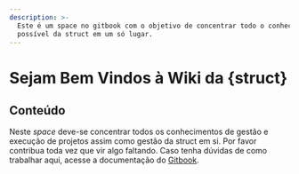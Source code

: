 ```yaml
---
description: >-
  Este é um space no gitbook com o objetivo de concentrar todo o conhecimento
  possível da struct em um só lugar.
---
```


# Sejam Bem Vindos à Wiki da {struct}

## Conteúdo

Neste _space_ deve-se concentrar todos os conhecimentos de gestão e execução de projetos assim como gestão da struct em si. Por favor contribua toda vez que vir algo faltando. Caso tenha dúvidas de como trabalhar aqui, acesse a documentação do [Gitbook](https://docs.gitbook.com/content-editing).

